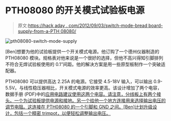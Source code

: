 # PTH08080 的开关模式试验板电源

> 原文:[https://hack aday . com/2012/09/03/switch-mode-bread board-supply-from-a-PTH 08080/](https://hackaday.com/2012/09/03/switch-mode-breadboard-supply-from-a-pth08080/)

![](../Images/10dc3df2c209fd41480c70b9da7d4cca.png "pth08080-switch-mode-supply")

[Ben]想要为他的试验板提供一个开关模式电源。他订购了一个德州仪器制造的 PTH08080 模块。规格表对他来说是一个很好的选择，但他不高兴得知引脚排列不符合无焊试验板使用的 0.1”间距。他的解决方案是用一些原型板制作一个突破适配器。

PTH08080 可以提供高达 2.25A 的电源。它接受 4.5-18V 输入，可以输出 0.9-5.5V。与线性稳压器相比，开关模式电源的效率更高。该设计增加了两个电容，数据手册 (PDF)中的[应用电路建议使用这两个电容。请注意，分线板上有两个接头。一个为试验板提供电源和接地。另一个给他一个地方连接用来选择输出电压的调节电阻。这连接在 PTH08080 的一个引脚和 GND 之间。[Ben]计划升级设计，包括一个精密 trimpot，以便轻松调整输出电压。](http://www.ti.com/lit/ds/slts235c/slts235c.pdf)